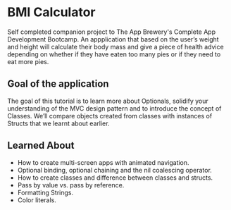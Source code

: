 #  BMI Calculator 

Self completed companion project to The App Brewery's Complete App Development Bootcamp. An appplication that based on the user’s weight and height will calculate their body mass and give a piece of health advice depending on whether if they have eaten too many pies or if they need to eat more pies. 

## Goal of the application

The goal of this tutorial is to learn more about Optionals, solidify your understanding of the MVC design pattern and to introduce the concept of Classes. We’ll compare objects created from classes with instances of Structs that we learnt about earlier. 

## Learned About

* How to create multi-screen apps with animated navigation.
* Optional binding, optional chaining and the nil coalescing operator.
* How to create classes and difference between classes and structs. 
* Pass by value vs. pass by reference. 
* Formatting Strings. 
* Color literals.


